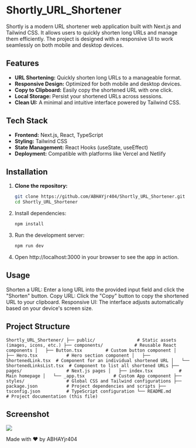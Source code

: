 # Shortly_URL_Shortener

Shortly is a modern URL shortener web application built with Next.js and Tailwind CSS. It allows users to quickly shorten long URLs and manage them efficiently. The project is designed with a responsive UI to work seamlessly on both mobile and desktop devices.

## Features

- **URL Shortening:** Quickly shorten long URLs to a manageable format.
- **Responsive Design:** Optimized for both mobile and desktop devices.
- **Copy to Clipboard:** Easily copy the shortened URL with one click.
- **Local Storage:** Persist your shortened URLs across sessions.
- **Clean UI:** A minimal and intuitive interface powered by Tailwind CSS.

## Tech Stack

- **Frontend:** Next.js, React, TypeScript
- **Styling:** Tailwind CSS
- **State Management:** React Hooks (useState, useEffect)
- **Deployment:** Compatible with platforms like Vercel and Netlify

## Installation

1. **Clone the repository:**

   ```sh
   git clone https://github.com/ABHAYjr404/Shortly_URL_Shortener.git
   cd Shortly_URL_Shortener

2. Install dependencies:

   ```sh
   npm install

3. Run the development server:

   ```sh
   npm run dev

4. Open http://localhost:3000 in your browser to see the app in action.

## Usage
Shorten a URL: Enter a long URL into the provided input field and click the "Shorten" button.
Copy URL: Click the "Copy" button to copy the shortened URL to your clipboard.
Responsive UI: The interface adjusts automatically based on your device's screen size.

## Project Structure
   ``
   Shortly_URL_Shortener/
   ├── public/                # Static assets (images, icons, etc.)
   ├── components/            # Reusable React components
   │   ├── Button.tsx         # Custom button component
   │   ├── Hero.tsx           # Hero section component
   │   ├── ShortenedLink.tsx  # Component for an individual shortened URL
   │   └── ShortenedLinksList.tsx  # Component to list all shortened URLs
   ├── pages/                 # Next.js pages
   │   ├── index.tsx          # Main homepage
   │   └── _app.tsx           # Custom App component
   ├── styles/                # Global CSS and Tailwind configurations
   ├── package.json           # Project dependencies and scripts
   ├── tsconfig.json          # TypeScript configuration
   └── README.md              # Project documentation (this file)
   ``

## Screenshot

![](design/desktop-design.jpg)

Made with ❤️ by ABHAYjr404
